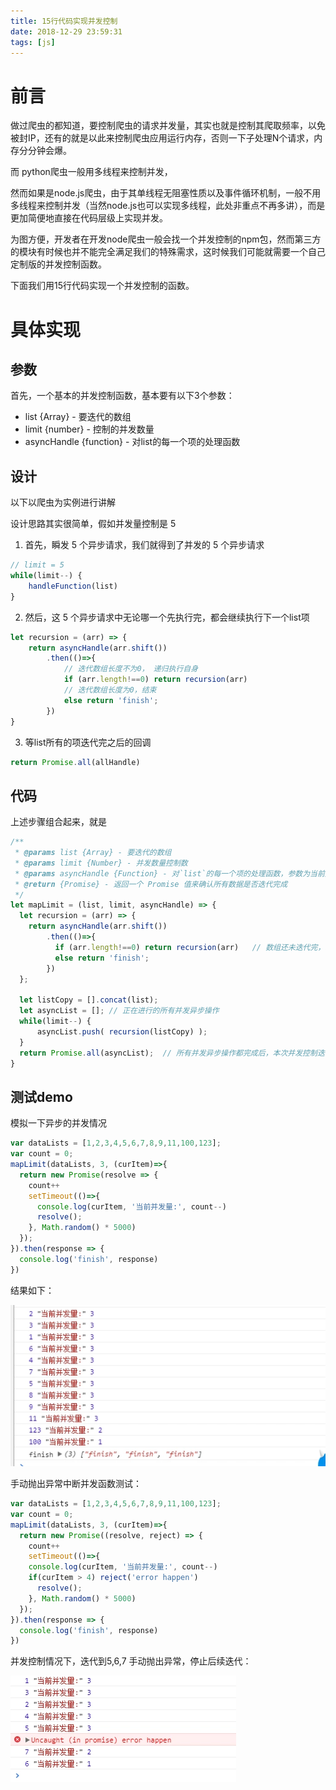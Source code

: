 ```yaml
---
title: 15行代码实现并发控制
date: 2018-12-29 23:59:31
tags: [js]
---
```



# 前言

做过爬虫的都知道，要控制爬虫的请求并发量，其实也就是控制其爬取频率，以免被封IP，还有的就是以此来控制爬虫应用运行内存，否则一下子处理N个请求，内存分分钟会爆。

而 python爬虫一般用多线程来控制并发，

然而如果是node.js爬虫，由于其单线程无阻塞性质以及事件循环机制，一般不用多线程来控制并发（当然node.js也可以实现多线程，此处非重点不再多讲），而是更加简便地直接在代码层级上实现并发。

为图方便，开发者在开发node爬虫一般会找一个并发控制的npm包，然而第三方的模块有时候也并不能完全满足我们的特殊需求，这时候我们可能就需要一个自己定制版的并发控制函数。

下面我们用15行代码实现一个并发控制的函数。

# 具体实现

## 参数

首先，一个基本的并发控制函数，基本要有以下3个参数：

+ list {Array} - 要迭代的数组
+ limit {number} - 控制的并发数量
+ asyncHandle {function} - 对list的每一个项的处理函数

## 设计

以下以爬虫为实例进行讲解

设计思路其实很简单，假如并发量控制是 5

1. 首先，瞬发 5 个异步请求，我们就得到了并发的 5 个异步请求

```js
// limit = 5
while(limit--) {
    handleFunction(list)
}
```

2. 然后，这 5 个异步请求中无论哪一个先执行完，都会继续执行下一个list项

```js
let recursion = (arr) => {
    return asyncHandle(arr.shift())
        .then(()=>{
            // 迭代数组长度不为0， 递归执行自身
            if (arr.length!==0) return recursion(arr) 
            // 迭代数组长度为0，结束 
            else return 'finish';
        })
}
```

3. 等list所有的项迭代完之后的回调

```js
return Promise.all(allHandle)
```

## 代码

上述步骤组合起来，就是
```js
/**
 * @params list {Array} - 要迭代的数组
 * @params limit {Number} - 并发数量控制数
 * @params asyncHandle {Function} - 对`list`的每一个项的处理函数，参数为当前处理项，必须 return 一个Promise来确定是否继续进行迭代
 * @return {Promise} - 返回一个 Promise 值来确认所有数据是否迭代完成
 */
let mapLimit = (list, limit, asyncHandle) => {
  let recursion = (arr) => {
    return asyncHandle(arr.shift())
        .then(()=>{
          if (arr.length!==0) return recursion(arr)   // 数组还未迭代完，递归继续进行迭代
          else return 'finish';
        })
  };
  
  let listCopy = [].concat(list);
  let asyncList = []; // 正在进行的所有并发异步操作
  while(limit--) {
      asyncList.push( recursion(listCopy) ); 
  }
  return Promise.all(asyncList);  // 所有并发异步操作都完成后，本次并发控制迭代完成
}
```

## 测试demo

模拟一下异步的并发情况

```js
var dataLists = [1,2,3,4,5,6,7,8,9,11,100,123];
var count = 0;
mapLimit(dataLists, 3, (curItem)=>{
  return new Promise(resolve => {
    count++
    setTimeout(()=>{
      console.log(curItem, '当前并发量:', count--)
      resolve();
    }, Math.random() * 5000)  
  });
}).then(response => {
  console.log('finish', response)
})
```

结果如下：

![](../images/1.png)

手动抛出异常中断并发函数测试：
```js
var dataLists = [1,2,3,4,5,6,7,8,9,11,100,123];
var count = 0;
mapLimit(dataLists, 3, (curItem)=>{
  return new Promise((resolve, reject) => {
    count++
    setTimeout(()=>{
    console.log(curItem, '当前并发量:', count--)
    if(curItem > 4) reject('error happen')
      resolve();
    }, Math.random() * 5000)  
  });
}).then(response => {
  console.log('finish', response)
})
```

并发控制情况下，迭代到5,6,7 手动抛出异常，停止后续迭代：

![](../images/2.png)